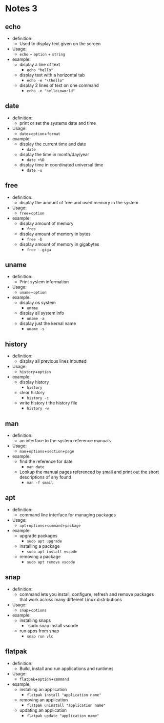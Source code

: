 # Notes 3
    
## echo 
+ definition: 
  + Used to display text given on the screen
+ Usage:
  + `echo` + `option` + `string`
+ example:
  + display a line of text
    + `echo "hello" `
  + display text with a horizontal tab
    + `echo -e "\thello" `
  + display 2 lines of text on one command
    + `echo -e "hello\nworld" `

## date
+ definition:
  + print or set the systems date and time
+ Usage:
  + `date`+`option`+`format`
+ example:
  + display the current time and date
    + `date`
  + display the time in month/day/year
    + `date +%D`
  + display time in coordinated universal time
    + `date -u`

## free  
+ definition:
  + display the amount of free and used memory in the system
+ Usage:
  + `free`+`option`
+ example:  
  + display amount of memory
    + `free`
  + display amount of memory in bytes
    + `free -b`
  + display amount of memory in gigabytes
    + `free --giga`

## uname 
+ definition:
  + Print system information
+ Usage:
  + `uname`+`option`
+ example:
  + display os system
    + `uname`
  + display all system info
    + `uname -a`
  + display just the kernal name
    + `uname -s`

## history
+ definition: 
  + display all previous lines inputted
+ Usage:
  + `history`+`option`
+ example:
  + display history
    + `history`
  + clear history
    + `history -c`
  + write history t the history file
    + `history -w`

## man
+ definition:
  + an interface to the system reference manuals
+ Usage:
  + `man`+`options`+`section`+`page`
+ example:
  + find the reference for date
    + `man date`
  + Lookup  the  manual  pages referenced by smail and print out the short descriptions  of  any  found
    + `man -f smail`

## apt
+ definition:
  + command line interface for managing packages 
+ Usage:
  + `apt`+`options`+`command`+`package`
+ example:
  + upgrade packages 
    + `sudo apt upgrade`
  + installing a package
    + `sudo apt install vscode`
  + removing a package
    + `sudo apt remove vscode`

## snap
+ definition:
  + command lets you install, configure, refresh and remove packages that work across many different Linux  distributions
+ Usage:
  + `snap`+`options`
+ example:
  + installing snaps
    + `sudo snap install vscode 
  + run apps from snap
    + `snap run vlc`

## flatpak 
+ definition:
  + Build, install and run applications and runtimes
+ Usage:
  + `flatpak`+`option`+`command`
+ example:
  + installing an application
    + `flatpak install "application name"`
  + removing an application
    + `flatpak uninstall "application name"`
  + updating an application
    + `flatpak update "application name"`